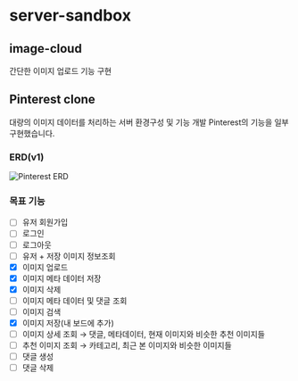 # server-sandbox

## image-cloud
간단한 이미지 업로드 기능 구현



## Pinterest clone
대량의 이미지 데이터를 처리하는 서버 환경구성 및 기능 개발
Pinterest의 기능을 일부 구현했습니다.

### ERD(v1)
![Pinterest ERD](https://github.com/small-j/server-sandbox/assets/44703262/6fb730e4-6194-41cd-ac2a-5555e3d92a79)

### 목표 기능
- [ ] 유저 회원가입
- [ ] 로그인
- [ ] 로그아웃
- [ ] 유저 + 저장 이미지 정보조회
- [X] 이미지 업로드
- [X] 이미지 메타 데이터 저장
- [X] 이미지 삭제
- [ ] 이미지 메타 데이터 및 댓글 조회
- [ ] 이미지 검색
- [X] 이미지 저장(내 보드에 추가)
- [ ] 이미지 상세 조회 → 댓글, 메타데이터, 현재 이미지와 비슷한 추천 이미지들
- [ ] 추천 이미지 조회 → 카테고리, 최근 본 이미지와 비슷한 이미지들
- [ ] 댓글 생성
- [ ] 댓글 삭제 
